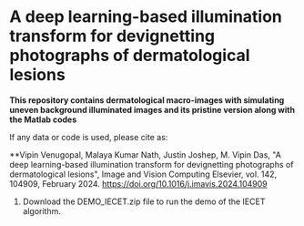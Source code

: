 # A deep learning-based illumination transform for devignetting photographs of dermatological lesions
**This repository contains dermatological macro-images with simulating uneven background illuminated images and its pristine version along with the Matlab codes**

If any data or code is used, please cite as:

**Vipin Venugopal, Malaya Kumar Nath, Justin Joshep, M. Vipin Das, "A deep learning-based illumination transform for devignetting photographs of dermatological lesions", Image and Vision Computing Elsevier, vol. 142, 104909, February 2024. https://doi.org/10.1016/j.imavis.2024.104909

1. Download the DEMO_IECET.zip file to run the demo of the IECET algorithm.
